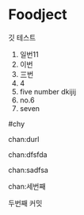 # Foodject 

깃 테스트

1. 일번11
2. 이번
3. 三번
4. 4
5. five number dkijij
6. no.6
7. seven

#chy

chan:durl

chan:dfsfda

chan:sadfsa

chan:세번째

두번째 커밋







